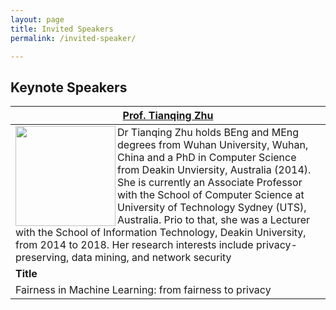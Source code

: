 ```yaml
---
layout: page
title: Invited Speakers
permalink: /invited-speaker/

---
```


## **Keynote Speakers**
| [**Prof. Tianqing Zhu**](https://profiles.uts.edu.au/Tianqing.Zhu) |
|--------------------|
| <img src="../figures/photo-zhu.jpeg" align="left" width="160"> Dr Tianqing Zhu holds BEng and MEng degrees from Wuhan University, Wuhan, China and a PhD in Computer Science from Deakin Unviersity, Australia (2014). She is currently an Associate Professor with the School of Computer Science at University of Technology Sydney (UTS), Australia. Prio to that, she was a Lecturer with the School of Information Technology, Deakin University, from 2014 to 2018. Her research interests include privacy-preserving, data mining, and network security |
|**Title**|
| Fairness in Machine Learning: from fairness to privacy |
